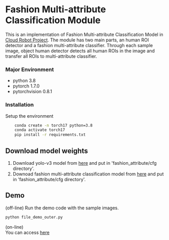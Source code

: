 # Fashion Multi-attribute Classification Module

This is an implementation of Fashion Multi-attribute Classification Model in [Cloud Robot Project](https://github.com/aai4r/aai4r-master).
The module has two main parts, an human ROI detector and a fashion multi-attribute classifier.
Through each sample image, object human detector detects all human ROIs in the image and transfer all ROIs to multi-attribute classifier.

### Major Environment
* python 3.8
* pytorch 1.7.0
* pytorchvision 0.8.1

### Installation
Setup the environment
```bash
    conda create -n torch17 python=3.8 
    conda activate torch17
    pip install -r requirements.txt
```
## Download model weights

1.   Download yolo-v3 model from [here](https://drive.google.com/file/d/1yCz6pc6qHJD2Zcz8ldDmJ3NzE8wjaiT6/view?usp=sharing) and put in 'fashion_attribute/cfg directory'.  
2.   Downoad fashion multi-attribute classification model from [here](https://drive.google.com/file/d/1k3lvA96ZstbV4a_QtYTuohY79xg_nJYe/view?usp=sharing) and put in 'fashion_attribute/cfg directory'.
 
   
## Demo
(off-line)
Run the demo code with the sample images.
   ```bash
   python file_demo_outer.py
```
(on-line)   
You can access [here](https://fashion-classifier-demo.herokuapp.com) 
